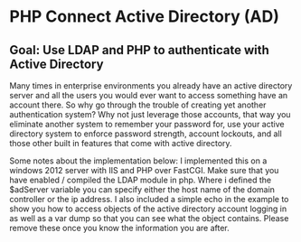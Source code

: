 # PHP Connect Active Directory (AD)

## Goal: Use LDAP and PHP to authenticate with Active Directory

Many times in enterprise environments you already have an active directory server and all the users you would ever want to access something have an account there. So why go through the trouble of creating yet another authentication system? Why not just leverage those accounts, that way you eliminate another system to remember your password for, use your active directory system to enforce password strength, account lockouts, and all those other built in features that come with active directory.

Some notes about the implementation below: I implemented this on a windows 2012 server with IIS and PHP over FastCGI. Make sure that you have enabled / compiled the LDAP module in php. Where i defined the $adServer variable you can specify either the host name of the domain controller or the ip address. I also included a simple echo in the example to show you how to access objects of the active directory account logging in as well as a var dump so that you can see what the object contains. Please remove these once you know the information you are after.
